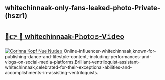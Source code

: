 ## whitechinnaak-only-fans​-leaked-photo​-Private-(hszr1)


# <h2><a href="https://mediaupload.pro?title=whitechinnaak&ref=git">🔗👉 🔴 whitechinnaak-P𝚑ot𝚘𝚜-V𝚒d𝚎o</a></h2>

[![Corinna Kopf Nue Nu𝚍e𝚜](https://i.imgur.com/0qMVB7G.gif)](https://mediaupload.pro?title=whitechinnaak&ref=git)
Online-influencer-whitechinnaak,known-for-publishing-dance-and-lifestyle-content,-including-performances-and-vlogs-on-social-media-platforms.Brilliant-ventriloquist-assistant-whitechinnaak,celebrated-for-their-exceptional-abilities-and-accomplishments-in-assisting-ventriloquists.  